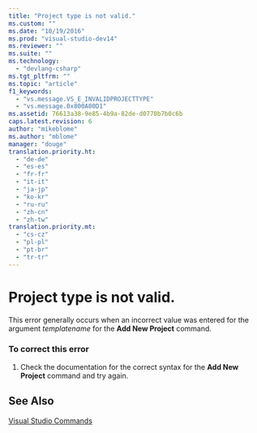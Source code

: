 ```yaml
---
title: "Project type is not valid."
ms.custom: ""
ms.date: "10/19/2016"
ms.prod: "visual-studio-dev14"
ms.reviewer: ""
ms.suite: ""
ms.technology: 
  - "devlang-csharp"
ms.tgt_pltfrm: ""
ms.topic: "article"
f1_keywords: 
  - "vs.message.VS_E_INVALIDPROJECTTYPE"
  - "vs.message.0x800A00D1"
ms.assetid: 76613a38-9e85-4b9a-82de-d0770b7b0c6b
caps.latest.revision: 6
author: "mikeblome"
ms.author: "mblome"
manager: "douge"
translation.priority.ht: 
  - "de-de"
  - "es-es"
  - "fr-fr"
  - "it-it"
  - "ja-jp"
  - "ko-kr"
  - "ru-ru"
  - "zh-cn"
  - "zh-tw"
translation.priority.mt: 
  - "cs-cz"
  - "pl-pl"
  - "pt-br"
  - "tr-tr"
---
```

# Project type is not valid.
This error generally occurs when an incorrect value was entered for the argument *templatename* for the **Add New Project** command.  
  
### To correct this error  
  
1.  Check the documentation for the correct syntax for the **Add New Project** command and try again.  
  
## See Also  
 [Visual Studio Commands](../ide/reference/visual-studio-commands.md)